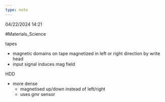 ```yaml
---
type: note
---
```

04/22/2024 14:21

  #Materials_Science 



tapes
- magnetic domains on tape magnetized in left or right direction by write head
- input signal induces mag field

HDD
- more dense
	- magnetised up/down instead of left/right
	- uses gmr sensor